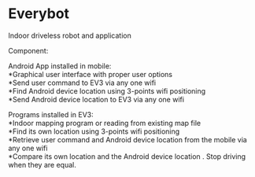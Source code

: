# Everybot

Indoor driveless robot and application <br />

Component: <br />

Android App installed in mobile: <br />
*Graphical user interface with proper user options<br />
*Send user command to EV3 via any one wifi <br />
*Find Android device location using 3-points wifi positioning <br />
*Send Android device location to EV3 via any one wifi <br />

Programs installed in EV3: <br />
*Indoor mapping program or reading from existing map file <br />
*Find its own location using 3-points wifi positioning <br />
*Retrieve user command and Android device location from the mobile via any one wifi <br />
*Compare its own location and the Android device location . Stop driving when they are equal. <br />
